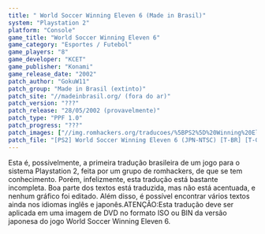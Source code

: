 ```yaml
---
title: " World Soccer Winning Eleven 6 (Made in Brasil)"
system: "Playstation 2"
platform: "Console"
game_title: "World Soccer Winning Eleven 6"
game_category: "Esportes / Futebol"
game_players: "8"
game_developer: "KCET"
game_publisher: "Konami"
game_release_date: "2002"
patch_author: "GokuW11"
patch_group: "Made in Brasil (extinto)"
patch_site: "//madeinbrasil.org/ (fora do ar)"
patch_version: "???"
patch_release: "28/05/2002 (provavelmente)"
patch_type: "PPF 1.0"
patch_progress: "???"
patch_images: ["//img.romhackers.org/traducoes/%5BPS2%5D%20Winning%20Eleven%206%20-%20MiB%20-%201.jpg","//img.romhackers.org/traducoes/%5BPS2%5D%20Winning%20Eleven%206%20-%20MiB%20-%202.jpg","//img.romhackers.org/traducoes/%5BPS2%5D%20Winning%20Eleven%206%20-%20MiB%20-%203.jpg"]
patch_file: "[PS2] World Soccer Winning Eleven 6 (JPN-NTSC) [T-BR] [T-GokuW11 G-Made in Brasil] [A-2002].zip"
---
```

Esta é, possivelmente, a primeira tradução brasileira de um jogo para o sistema Playstation 2, feita por um grupo de romhackers, de que se tem conhecimento. Porém, infelizmente, esta tradução está bastante incompleta. Boa parte dos textos está traduzida, mas não está acentuada, e nenhum gráfico foi editado. Além disso, é possível encontrar vários textos ainda nos idiomas inglês e japonês.ATENÇÃO:Esta tradução deve ser aplicada em uma imagem de DVD no formato ISO ou BIN da versão japonesa do jogo World Soccer Winning Eleven 6.